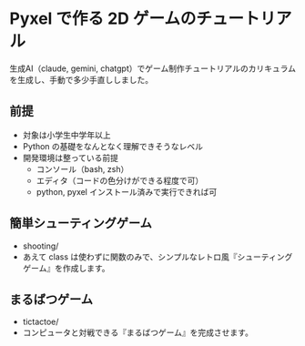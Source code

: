 # Pyxel で作る 2D ゲームのチュートリアル

生成AI（claude, gemini, chatgpt）でゲーム制作チュートリアルのカリキュラムを生成し、手動で多少手直ししました。

## 前提
- 対象は小学生中学年以上
- Python の基礎をなんとなく理解できそうなレベル
- 開発環境は整っている前提
  - コンソール（bash, zsh）
  - エディタ（コードの色分けができる程度で可）
  - python, pyxel インストール済みで実行できれば可


## 簡単シューティングゲーム

- shooting/
- あえて class は使わずに関数のみで、シンプルなレトロ風『シューティングゲーム』を作成します。

## まるばつゲーム

- tictactoe/
- コンピュータと対戦できる『まるばつゲーム』を完成させます。
